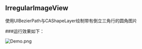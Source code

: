 
## IrregularImageView
  使用UIBezierPath与CAShapeLayer绘制带有倒立三角行的圆角图片


###运行效果如下：

![Demo.png](/Demo.gif "Demo.png")
